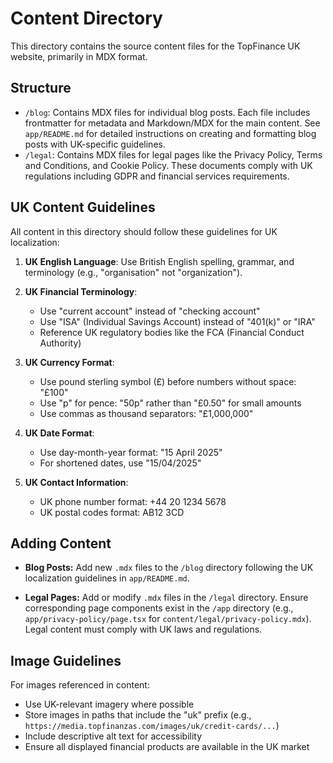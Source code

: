 # Content Directory

This directory contains the source content files for the TopFinance UK website, primarily in MDX format.

## Structure

- `/blog`: Contains MDX files for individual blog posts. Each file includes frontmatter for metadata and Markdown/MDX for the main content. See `app/README.md` for detailed instructions on creating and formatting blog posts with UK-specific guidelines.
- `/legal`: Contains MDX files for legal pages like the Privacy Policy, Terms and Conditions, and Cookie Policy. These documents comply with UK regulations including GDPR and financial services requirements.

## UK Content Guidelines

All content in this directory should follow these guidelines for UK localization:

1. **UK English Language**: Use British English spelling, grammar, and terminology (e.g., "organisation" not "organization").

2. **UK Financial Terminology**:
   - Use "current account" instead of "checking account"
   - Use "ISA" (Individual Savings Account) instead of "401(k)" or "IRA"
   - Reference UK regulatory bodies like the FCA (Financial Conduct Authority)

3. **UK Currency Format**:
   - Use pound sterling symbol (£) before numbers without space: "£100"
   - Use "p" for pence: "50p" rather than "£0.50" for small amounts
   - Use commas as thousand separators: "£1,000,000"

4. **UK Date Format**:
   - Use day-month-year format: "15 April 2025"
   - For shortened dates, use "15/04/2025"

5. **UK Contact Information**:
   - UK phone number format: +44 20 1234 5678
   - UK postal codes format: AB12 3CD

## Adding Content

- **Blog Posts:** Add new `.mdx` files to the `/blog` directory following the UK localization guidelines in `app/README.md`.

- **Legal Pages:** Add or modify `.mdx` files in the `/legal` directory. Ensure corresponding page components exist in the `/app` directory (e.g., `app/privacy-policy/page.tsx` for `content/legal/privacy-policy.mdx`). Legal content must comply with UK laws and regulations.

## Image Guidelines

For images referenced in content:

- Use UK-relevant imagery where possible
- Store images in paths that include the "uk" prefix (e.g., `https://media.topfinanzas.com/images/uk/credit-cards/...`)
- Include descriptive alt text for accessibility
- Ensure all displayed financial products are available in the UK market
